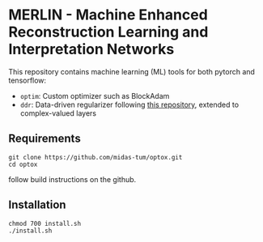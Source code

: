 # MERLIN - Machine Enhanced Reconstruction Learning and Interpretation Networks

This repository contains machine learning (ML) tools for both pytorch and tensorflow:
- `optim`: Custom optimizer such as BlockAdam
- `ddr`: Data-driven regularizer following [this repository](https://github.com/VLOGroup/tdv), extended to complex-valued layers

## Requirements
```
git clone https://github.com/midas-tum/optox.git
cd optox
```
follow build instructions on the github.

## Installation
```
chmod 700 install.sh
./install.sh
```